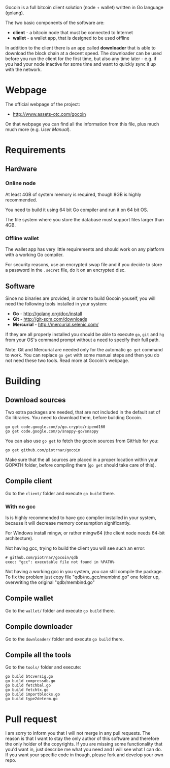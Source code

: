 Gocoin is a full bitcoin client solution (node + wallet) written in Go language (golang).

The two basic components of the software are:

* **client** - a bitcoin node that must be connected to Internet
* **wallet** - a wallet app, that is designed to be used offline

In addition to the client there is an app called **downloader** that is able to download
the block chain at a decent speed.
The downloader can be used before you run the client for the first time, but also any time later -
e.g. if you had your node inactive for some time and want to quickly sync it up with the network.


# Webpage
The official webpage of the project:

* http://www.assets-otc.com/gocoin

On that webpage you can find all the information from this file, plus much much more (e.g. *User Manual*).



# Requirements

## Hardware

### Online node
At least 4GB of system memory is required, though 8GB is highly recommended.

You need to build it using 64 bit Go compiler and run it on 64 bit OS.

The file system where you store the database must support files larger than 4GB.

### Offline wallet
The wallet app has very little requirements and should work on any platform with a working Go compiler.

For security reasons, use an encrypted swap file and if you decide to store a password in the `.secret` file,
do it on an encrypted disc.

## Software
Since no binaries are provided, in order to build Gocoin youself, you will need the following tools installed in your system:

* **Go** - http://golang.org/doc/install
* **Git** - http://git-scm.com/downloads
* **Mercurial** - http://mercurial.selenic.com/

If they are all properly installed you should be able to execute `go`, `git` and `hg` from your OS's command prompt without a need to specify their full path.

Note: Git and Mercurial are needed only for the automatic `go get` command to work. You can replace `go get` with some manual steps and then you do  not need these two tools. Read more at Gocoin's webpage.


# Building

## Download sources
Two extra  packages are needed, that are not included in the default set of Go libraries.
You need to download them, before building Gocoin.

	go get code.google.com/p/go.crypto/ripemd160
	go get code.google.com/p/snappy-go/snappy

You can also use `go get` to fetch the gocoin sources from GitHub for you:

	go get github.com/piotrnar/gocoin

Make sure that the all sources are placed in a proper location within your GOPATH folder, before compiling them (`go get` should take care of this).

## Compile client
Go to the `client/` folder and execute `go build` there.

### With no gcc
Is is highly recommended to have gcc complier installed in your system,
because it will decrease memory consumption significantly.

For Windows install mingw, or rather mingw64 (the client node needs 64-bit architecture).

Not having gcc, trying to build the client you will see such an error:

	# github.com/piotrnar/gocoin/qdb
	exec: "gcc": executable file not found in %PATH%

Not having a working gcc in you system, you can still compile the package.
To fix the problem just copy file "qdb/no_gcc/membind.go" one folder up, overwriting the original "qdb/membind.go"

## Compile wallet
Go to the `wallet/` folder and execute `go build` there.

## Compile downloader
Go to the `downloader/` folder and execute `go build` there.

## Compile all the tools
Go to the `tools/` folder and execute:

	go build btcversig.go
	go build compressdb.go
	go build fetchbal.go
	go build fetchtx.go
	go build importblocks.go
	go build type2determ.go


# Pull request
I am sorry to inform you that I will not merge in any pull requests.
The reason is that I want to stay the only author of this software and therefore the only holder of the copyrights.
If you are missing some functionality that you'd want in, just describe me what you need and I will see what I can do.
If you want your specific code in though, please fork and develop your own repo.
